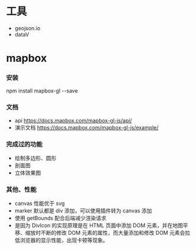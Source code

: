 <!--
 * @Date: 2021-04-23 11:31:56
 * @LastEditors: mark
 * @LastEditTime: 2021-04-27 11:28:43
 * @Description: 分享内容
 * 0. 分享当前地图做过到一些效果
 * 1. mapbox/leaflet从0到1
 * 2. mapbox/leaflet配置
 * 3. mapbox/leaflet绘制点线面
 * 4. 使用geojson.io工具获取地图数据
 * 5. 地图知识
 * 6. 其他工具 L7
-->

# 工具

- geojson.io
- dataV

# mapbox

### 安装

npm install mapbox-gl --save

### 文档

- api
  https://docs.mapbox.com/mapbox-gl-js/api/
- 演示文档
  https://docs.mapbox.com/mapbox-gl-js/example/

### 完成过的功能

- 绘制多边形、圆形
- 剖面图
- 立体效果图

### 其他、性能

- canvas 性能优于 svg
- marker 默认都是 div 添加，可以使用插件转为 canvas 添加
- 使用 getBounds 配合后端减少渲染请求
- 是因为 DivIcon 的实现原理是在 HTML 页面中添加 DOM 元素，并在地图平移、缩放时不断的修改 DOM 元素的属性，而大量添加和修改 DOM 元素会拉低浏览器的显示性能，出现卡顿等现象。
